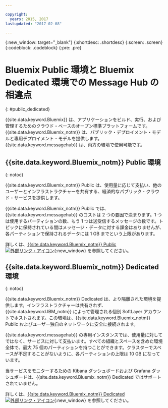 ```yaml
---

copyright:
  years: 2015, 2017
lastupdated: "2017-02-08"

---
```


{:new_window: target="_blank"}
{:shortdesc: .shortdesc}
{:screen: .screen}
{:codeblock: .codeblock}
{:pre: .pre}

# Bluemix Public 環境と Bluemix Dedicated 環境での Message Hub の相違点
{: #public_dedicated}

{{site.data.keyword.Bluemix}} は、アプリケーションをビルド、実行、および管理するためのクラウド・ベースのオープン標準プラットフォームです。{{site.data.keyword.Bluemix_notm}} は、パブリック・デプロイメント・モデルと専用デプロイメント・モデルを提供します。{{site.data.keyword.messagehub}} は、両方の環境で使用可能です。

## {{site.data.keyword.Bluemix_notm}} Public 環境
{: notoc}

{{site.data.keyword.Bluemix_notm}} Public は、使用量に応じて支払い、他のユーザーとインフラストラクチャーを共有する、経済的なパブリック・クラウド・サービスを提供します。

{{site.data.keyword.Bluemix_notm}} Public では、{{site.data.keyword.messagehub}} のコストは 2 つの要因で決まります。1 つは使用するパーティションの数、もう 1 つは送受信するメッセージの数です。トピックに保持されている間はメッセージ・データに対する課金はありませんが、各パーティションで保持されるデータには 1 GB までという上限があります。

詳しくは、[{{site.data.keyword.Bluemix_notm}} Public ![外部リンク・アイコン](../../icons/launch-glyph.svg "外部リンク・アイコン")](https://www.ibm.com/cloud-computing/bluemix/public){:new_window} を参照してください。


## {{site.data.keyword.Bluemix_notm}} Dedicated 環境
{: notoc}

{{site.data.keyword.Bluemix_notm}} Dedicated は、より隔離された環境を提供します。インフラストラクチャーは共有されず、{{site.data.keyword.IBM_notm}} によって管理される個別 SoftLayer アカウントでホストされます。この環境は、{{site.data.keyword.Bluemix_notm}} Public およびユーザー独自のネットワークに安全に接続されます。

{{site.data.keyword.messagehub}} の専用インスタンスでは、使用量に対してではなく、サービスに対して支払います。すべての組織とスペースを含めた環境全体で、最大 75 個のパーティションを持つことができます。クラスターでスペースが不足することがないように、各パーティションの上限は 10 GB になっています。

当サービスをモニターするための Kibana ダッシュボードおよび Grafana ダッシュボードは、{{site.data.keyword.Bluemix_notm}} Dedicated ではサポートされていません。

詳しくは、[{{site.data.keyword.Bluemix_notm}} Dedicated ![外部リンク・アイコン](../../icons/launch-glyph.svg "外部リンク・アイコン")](http://www.ibm.com/cloud-computing/bluemix/dedicated/){:new_window} を参照してください。


